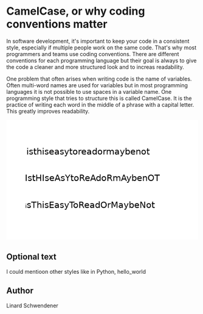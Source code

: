 <!-- BEGIN TITLE -->
# CamelCase, or why coding conventions matter
<!-- END TITLE -->

<!-- BEGIN BODY -->
In software development, it's important to keep your code in a consistent style, especially if multiple people work on the same code.
That's why most programmers and teams use coding conventions. There are different conventions for each programming language but their goal is always to give the code a cleaner and more structured look and to increas readability.

One problem that often arises when writing code is the name of variables. Often multi-word names are used for variables but in most programming languages it is not possible to use spaces in a variable name. One programming style that tries to structure this is called CamelCase. It is the practice of writing each word in the middle of a phrase with a capital letter. This greatly improves readability.
<!-- END BODY -->


![Image title](../images/image-002-camel-case.png) 


## Optional text
<!-- BEGIN OPTIONAL -->
I could mentioon other styles like in Python, hello_world
<!-- END OPTIONAL -->



## Author
<!-- BEGIN AUTHOR -->
Linard Schwendener
<!-- END AUTHOR -->